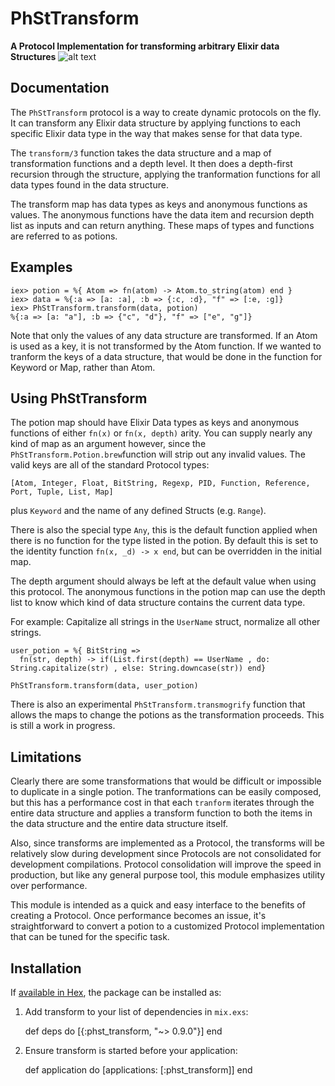 PhStTransform
=============

**A Protocol Implementation for transforming arbitrary Elixir data Structures**
![alt text](https://travis-ci.org/philosophers-stone/transform.svg?branch=master "Travis CI build status")
## Documentation

The `PhStTransform` protocol is a way to create dynamic protocols
on the fly. It can transform any Elixir data structure by applying
functions to each specific Elixir data type in the way that makes
sense for that data type.

The `transform/3` function takes the data structure and
a map of transformation functions and a depth level. It
then does a depth-first recursion through the structure,
applying the tranformation functions for all
data types found in the data structure.

The transform map has data types as keys and anonymous functions
as values. The anonymous functions have the data item and recursion
depth list as inputs and can return anything. These maps of types
and functions are referred to as potions.

## Examples

    iex> potion = %{ Atom => fn(atom) -> Atom.to_string(atom) end }
    iex> data = %{:a => [a: :a], :b => {:c, :d}, "f" => [:e, :g]}
    iex> PhStTransform.transform(data, potion)
    %{:a => [a: "a"], :b => {"c", "d"}, "f" => ["e", "g"]}

Note that only the values of any data structure are transformed. If an Atom
is used as a key, it is not transformed by the Atom function. If we wanted
to tranform the keys of a data structure, that would be done in the function
for Keyword or Map, rather than Atom.

## Using PhStTransform

The potion map should have Elixir Data types as keys and anonymous functions
of either `fn(x)` or `fn(x, depth)` arity. You can supply nearly any kind of map
as an argument however, since the `PhStTransform.Potion.brew`function will strip
out any invalid values. The valid keys are all of the standard Protocol types:

    [Atom, Integer, Float, BitString, Regexp, PID, Function, Reference, Port, Tuple, List, Map]

plus `Keyword` and the name of any defined Structs (e.g. `Range`).

There is also the special type `Any`, this is the default function applied
when there is no function for the type listed in the potion. By default
this is set to the identity function `fn(x, _d) -> x end`, but can be overridden
in the initial map.

The depth argument should always be left at the default value when using
this protocol. The anonymous functions in the potion map can use
the depth list to know which kind of data structure contains the current
data type.

For example: Capitalize all strings in the `UserName` struct, normalize all other strings.

    user_potion = %{ BitString =>
      fn(str, depth) -> if(List.first(depth) == UserName , do: String.capitalize(str) , else: String.downcase(str)) end}

    PhStTransform.transform(data, user_potion)

There is also an experimental `PhStTransform.transmogrify` function that allows the maps
to change the potions as the transformation proceeds. This is still a work in progress.

## Limitations

Clearly there are some transformations that would be difficult or impossible
to duplicate in a single potion. The tranformations can be easily composed,
but this has a performance cost in that each `tranform` iterates through
the entire data structure and applies a transform function to both the
items in the data structure and the entire data structure itself.

Also, since transforms are implemented as a Protocol, the transforms will be
relatively slow during development since Protocols are not consolidated
for development compilations. Protocol consolidation will improve the speed
in production, but like any general purpose tool, this module emphasizes
utility over performance.

This module is intended as a quick and easy interface to the benefits of creating
a Protocol. Once performance becomes an issue, it's straightforward to convert a
potion to a customized Protocol implementation that can be tuned for the specific
task.

## Installation

If [available in Hex](https://hex.pm/docs/publish), the package can be installed as:

  1. Add transform to your list of dependencies in `mix.exs`:

        def deps do
          [{:phst_transform, "~> 0.9.0"}]
        end

  2. Ensure transform is started before your application:

        def application do
          [applications: [:phst_transform]]
        end

